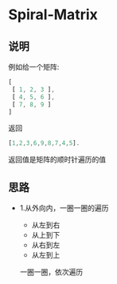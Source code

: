# Spiral-Matrix

## 说明

例如给一个矩阵:

```js
[
 [ 1, 2, 3 ],
 [ 4, 5, 6 ],
 [ 7, 8, 9 ]
]
```

返回

```js
[1,2,3,6,9,8,7,4,5].
```

返回值是矩阵的顺时针遍历的值

## 思路

- 1.从外向内，一圈一圈的遍历
	* 从左到右
	* 从上到下
	* 从右到左
	* 从左到上
	
	一圈一圈，依次遍历